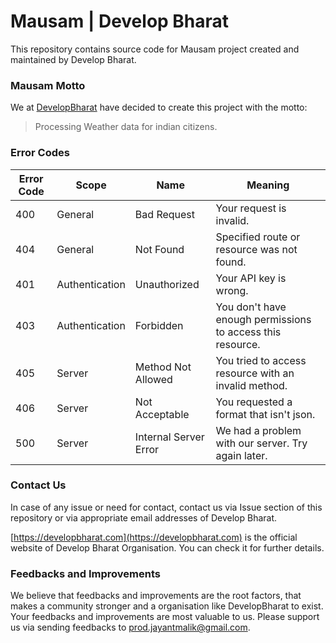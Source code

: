 # Mausam | Develop Bharat

This repository contains source code for Mausam project created and maintained by Develop Bharat.

### Mausam Motto

We at [DevelopBharat](https://developbharat.com) have decided to create this project with the motto:

> Processing Weather data for indian citizens.

### Error Codes

| Error Code | Scope          | Name                  | Meaning                                                    |
| ---------- | -------------- | --------------------- | ---------------------------------------------------------- |
| 400        | General        | Bad Request           | Your request is invalid.                                   |
| 404        | General        | Not Found             | Specified route or resource was not found.                 |
| 401        | Authentication | Unauthorized          | Your API key is wrong.                                     |
| 403        | Authentication | Forbidden             | You don't have enough permissions to access this resource. |
| 405        | Server         | Method Not Allowed    | You tried to access resource with an invalid method.       |
| 406        | Server         | Not Acceptable        | You requested a format that isn't json.                    |
| 500        | Server         | Internal Server Error | We had a problem with our server. Try again later.         |

### Contact Us

In case of any issue or need for contact, contact us via Issue section of this repository or via appropriate email
addresses of Develop Bharat.

[https://developbharat.com](https://developbharat.com) is the official website of Develop Bharat Organisation. You can
check it for further details.

### Feedbacks and Improvements

We believe that feedbacks and improvements are the root factors, that makes a community stronger and a organisation like
DevelopBharat to exist. Your feedbacks and improvements are most valuable to us. Please support us via sending feedbacks
to [prod.jayantmalik@gmail.com](mailto:prod.jayantmalik@gmail.com).
